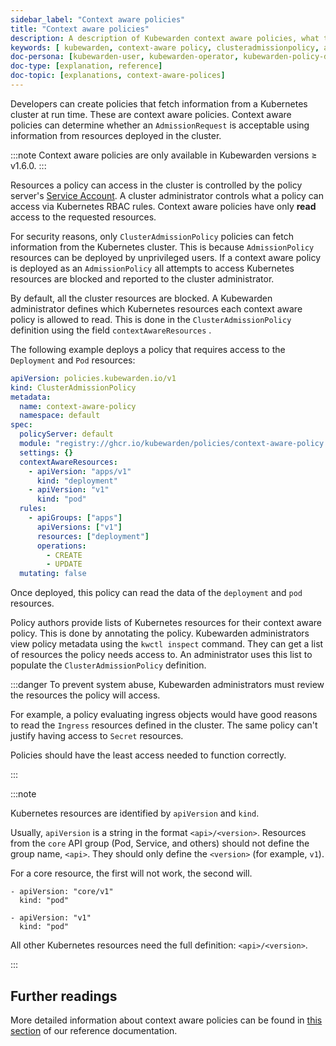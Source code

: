```yaml
---
sidebar_label: "Context aware policies"
title: "Context aware policies"
description: A description of Kubewarden context aware policies, what they are and how they are useful.
keywords: [ kubewarden, context-aware policy, clusteradmissionpolicy, admissionpolicy, admissionrequest, cluster administrator]
doc-persona: [kubewarden-user, kubewarden-operator, kubewarden-policy-developer, kubewarden-distributor, kubewarden-integrator]
doc-type: [explanation, reference]
doc-topic: [explanations, context-aware-polices]
---
```


Developers can create policies that fetch information from a Kubernetes cluster at run time.
These are context aware policies.
Context aware policies can determine whether an `AdmissionRequest` is acceptable using information from resources deployed in the cluster.

:::note
Context aware policies are only available in Kubewarden versions ≥ v1.6.0.
:::

Resources a policy can access in the cluster is controlled by the policy server's [Service Account](https://kubernetes.io/docs/concepts/security/service-accounts/).
A cluster administrator controls what a policy can access via Kubernetes RBAC rules.
Context aware policies have only **read** access to the requested resources.

For security reasons, only `ClusterAdmissionPolicy` policies can fetch information from the Kubernetes cluster.
This is because `AdmissionPolicy` resources can be deployed by unprivileged users.
If a context aware policy is deployed as an `AdmissionPolicy` all attempts to access Kubernetes resources are blocked and reported to the cluster administrator.

By default, all the cluster resources are blocked.
A Kubewarden administrator defines which Kubernetes resources each context aware policy is allowed to read.
This is done in the `ClusterAdmissionPolicy` definition using the field `contextAwareResources` .

The following example deploys a policy that requires access to the `Deployment` and `Pod` resources:

```yaml
apiVersion: policies.kubewarden.io/v1
kind: ClusterAdmissionPolicy
metadata:
  name: context-aware-policy
  namespace: default
spec:
  policyServer: default
  module: "registry://ghcr.io/kubewarden/policies/context-aware-policy:v1.0.0"
  settings: {}
  contextAwareResources:
    - apiVersion: "apps/v1"
      kind: "deployment"
    - apiVersion: "v1"
      kind: "pod"
  rules:
    - apiGroups: ["apps"]
      apiVersions: ["v1"]
      resources: ["deployment"]
      operations:
        - CREATE
        - UPDATE
  mutating: false
```

Once deployed, this policy can read the data of the `deployment` and `pod` resources.

Policy authors provide lists of Kubernetes resources for their context aware policy.
This is done by annotating the policy.
Kubewarden administrators view policy metadata using the `kwctl inspect` command.
They can get a list of resources the policy needs access to.
An administrator uses this list to populate the `ClusterAdmissionPolicy` definition.

:::danger
To prevent system abuse, Kubewarden administrators must review the resources the policy will access.

For example, a policy evaluating ingress objects would have good reasons to read the `Ingress` resources defined in the cluster.
The same policy can't justify having access to `Secret` resources.

Policies should have the least access needed to function correctly.

:::

:::note

Kubernetes resources are identified by `apiVersion` and `kind`.

Usually, `apiVersion` is a string in the format `<api>/<version>`.
Resources from the `core` API group (Pod, Service, and others) should not define the group name, `<api>`.
They should only define the `<version>` (for example, `v1`).

For a core resource, the first will not work, the second will.

```console
- apiVersion: "core/v1"
  kind: "pod"
```

```console
- apiVersion: "v1"
  kind: "pod"
```

All other Kubernetes resources need the full definition: `<api>/<version>`.

:::

## Further readings

More detailed information about context aware policies can be found in [this section](../writing-policies/spec/05-context-aware-policies.md)
of our reference documentation.
